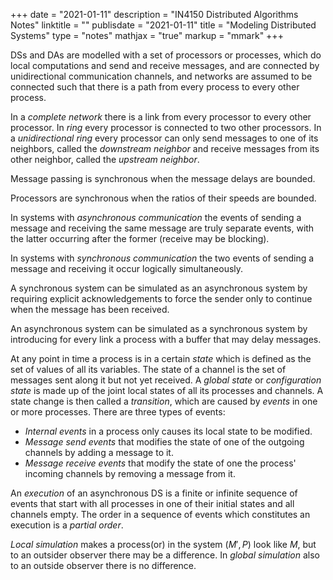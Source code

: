 +++
date = "2021-01-11"
description = "IN4150 Distributed Algorithms Notes"
linktitle = ""
publisdate = "2021-01-11"
title = "Modeling Distributed Systems"
type = "notes"
mathjax = "true"
markup = "mmark"
+++

DSs and DAs are modelled with a set of processors or processes, which do local computations and send and receive messages,
and are connected by unidirectional communication channels, and networks are assumed to be connected such that there is a
path from every process to every other process.

In a _complete network_ there is a link from every processor to every other processor.
In  _ring_ every processor is connected to two other processors. In a _unidirectional ring_ every processor can only
send messages to one of its neighbors, called the _downstream neighbor_ and receive messages from its other neighbor,
called the _upstream neighbor_.

Message passing is synchronous when the message delays are bounded.

Processors are synchronous when the ratios of their speeds are bounded.

In systems with _asynchronous communication_ the events of sending a message and receiving the same message are truly
separate events, with the latter occurring after the former (receive may be blocking).

In systems with _synchronous communication_ the two events of sending a message and receiving it occur logically simultaneously.

A synchronous system can be simulated as an asynchronous system by requiring explicit acknowledgements to force the sender
only to continue when the message has been received.

An asynchronous system can be simulated as a synchronous system by introducing for every link a process with a buffer that
may delay messages.

At any point in time a process is in a certain _state_ which is defined as the set of values of all its variables.
The state of a channel is the set of messages sent along it but not yet received.
A _global state_ or _configuration state_ is made up of the joint local states of all its processes and channels. A state
change is then called a _transition_, which are caused by _events_ in one or more processes.
There are three types of events:

- _Internal events_ in a process only causes its local state to be modified.
- _Message send events_ that modifies the state of one of the outgoing channels by adding a message to it.
- _Message receive events_ that modify the state of one the process' incoming channels by removing a message from it.

An _execution_ of an asynchronous DS is a finite or infinite sequence of events that start with all processes in one
of their initial states and all channels empty. The order in a sequence of events which constitutes an execution is a
_partial order_.

_Local simulation_ makes a process(or) in the system $(M',P)$ look like $M$, but to an outsider observer there may be a
difference. In _global simulation_ also to an outside observer there is no difference.
